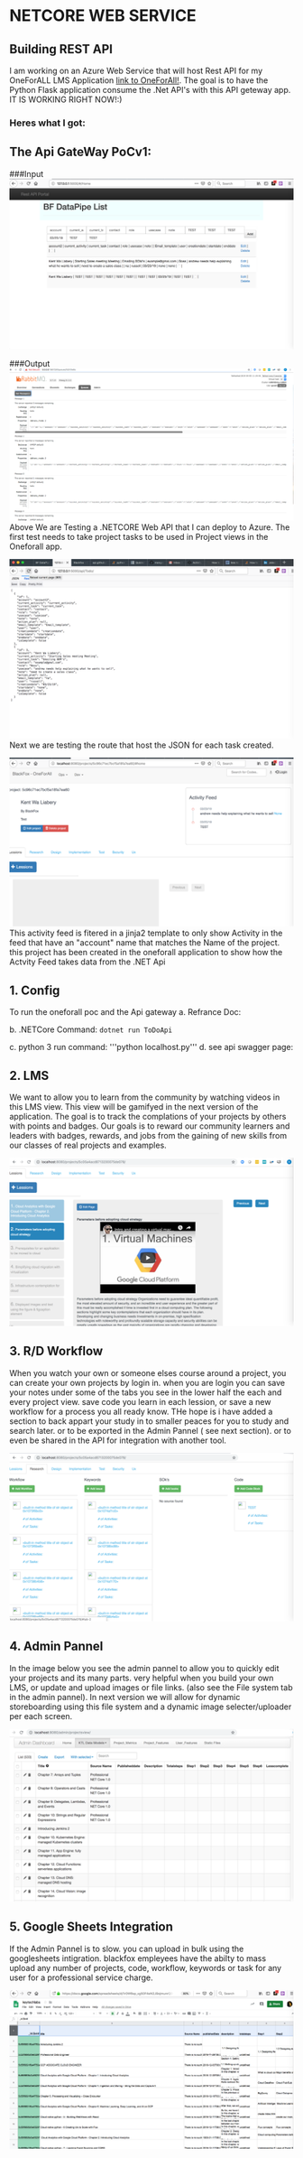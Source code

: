 # NETCORE WEB SERVICE

## Building REST API

I am working on an Azure Web Service that will host Rest API for my OneForALL LMS Application [link to OneForAll!](https://github.com/BlackFoxgamingstudio/OneForAll). The goal is to have the Python Flask application consume the .Net API's with this API geteway app. IT IS WORKING RIGHT NOW!:)

### Heres what I got:

## The Api GateWay PoCv1:

###Input
![Image of PoC test1](https://raw.githubusercontent.com/BlackFoxgamingstudio/NETCORE/master/test1.png)

###Output
![Image of PoC test1](https://raw.githubusercontent.com/BlackFoxgamingstudio/NETCORE/master/RabbitMQ.png)
Above We are Testing a .NETCORE Web API that I can deploy to Azure. The first test needs to take project tasks to be used in Project views in the Oneforall app. 

![Image of PoC test2](https://raw.githubusercontent.com/BlackFoxgamingstudio/NETCORE/master/test2.png)
Next we are testing the route that host the JSON for each task created.

![Image of PoC test3](https://raw.githubusercontent.com/BlackFoxgamingstudio/NETCORE/master/test3.png)
This activity feed is fitered in a jinja2 template to only show Activity in the feed that have an "account" name that matches the Name of the project. this project has been created in the oneforall application to show how the Actvity Feed takes data from the .NET Api


## 1. Config
To run the oneforall poc and the Api gateway
  a.  Refrance Doc:
   
  b. .NETCore Command:
         ```dotnet run ToDoApi```
   
  c. python 3 run command:
          '''python localhost.py'''
  d. see api swagger page:
  
## 2. LMS
We want to allow you to learn from the community by watching videos in this LMS view. This view will be gamifyed in the next version of the application. The goal is to track the complations of your projects by others with points and badges. Our goals is to reward our community learners and leaders with badges, rewards, and jobs from the gaining of new skills from our classes of real projects and examples.

![Image of Project based LMS](https://raw.githubusercontent.com/BlackFoxgamingstudio/NETCORE/master/lmstest4.png)
## 3. R/D Workflow
When you watch your own or someone elses course around a project, you can create your own projects by login in. when you are login you can save your notes under some of the tabs you see in the lower half the each and every project view. save code you learn in each lession, or save a new workflow for a process you all ready know. THe hope is i have added a section to back appart your study in to smaller peaces for you to study and search later. or to be exported in the Admin Pannel ( see next section). or to even be shared in the API for integration with another tool.


![Image of users Workflow](https://raw.githubusercontent.com/BlackFoxgamingstudio/NETCORE/master/RDstudytest5.png)
## 4. Admin Pannel
In the image below you see the admin pannel to allow you to quickly edit your projects and its many parts. very helpful when you build your own LMS, or update and upload images or file links. (also see the File system tab in the admin pannel). In next version we will allow for dynamic storeboarding using this file system and a dynamic image selecter/uploader per each screen. 

![Image of PoC export and update classes and projects](https://raw.githubusercontent.com/BlackFoxgamingstudio/NETCORE/master/Admin_Pannel.png)
## 5. Google Sheets Integration
If the Admin Pannel is to slow. you can upload in bulk using the googlesheets intigration. blackfox empleyees have the abilty to mass upload any number of projects, code, workflow, keywords or task for any user for a professional service charge.

![Image of PoC export and update classes and projects](https://raw.githubusercontent.com/BlackFoxgamingstudio/NETCORE/master/GoglesheetsIntegration.png)

